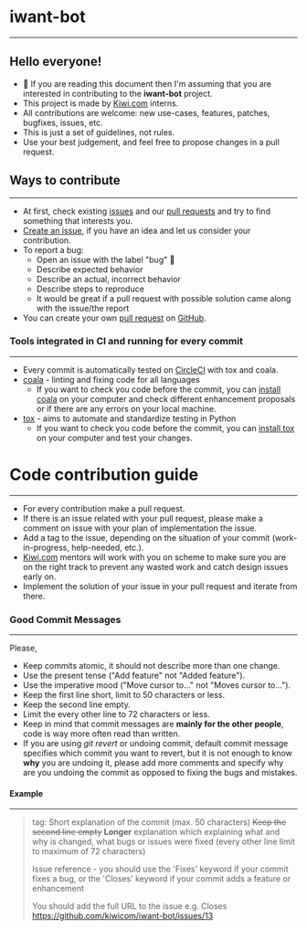 # iwant-bot
---
## Hello everyone!
- :star2: If you are reading this document then I'm assuming that you are interested in contributing to the __iwant-bot__ project.
- This project is made by [Kiwi.com] interns. 
- All contributions are welcome: new use-cases, features, patches, bugfixes, issues, etc. 
- This is just a set of guidelines, not rules. 
- Use your best judgement, and feel free to propose changes in a pull request.


## Ways to contribute
---
  - At first, check existing [issues] and our [pull requests] and try to find something that interests you.
  - [Create an issue], if you have an idea and let us consider your contribution.
  - To report a bug:
      - Open an issue with the label "bug" :bug:
      - Describe expected behavior
      - Describe an actual, incorrect behavior
      - Describe steps to reproduce
      - It would be great if a pull request with possible solution came along with the issue/the report
  - You can create your own [pull request](https://help.github.com/articles/creating-a-pull-request/) on [GitHub].

### Tools integrated in CI and running for every commit
---
- Every commit is automatically tested on [CircleCI] with tox and coala.
- [coala] - linting and fixing code for all languages
    - If you want to check you code before the commit, you can [install coala] on your computer and check different enhancement proposals or if there are any errors on your local machine.
- [tox] - aims to automate and standardize testing in Python
    - If you want to check you code before the commit, you can [install tox] on your computer and test your changes.
    


# Code contribution guide
---
- For every contribution make a pull request.
- If there is an issue related with your pull request, please make a comment on issue with your plan of implementation the issue.
- Add a tag to the issue, depending on the situation of your commit (work-in-progress, help-needed, etc.).
- [Kiwi.com](https://www.kiwi.com/) mentors will work with you on scheme to make sure you are on the right track to prevent any wasted work and catch design issues early on.
- Implement the solution of your issue in your pull request and iterate from there.

### Good Commit Messages
---
Please,
- Keep commits atomic, it should not describe more than one change.
- Use the present tense ("Add feature" not "Added feature").
- Use the imperative mood ("Move cursor to..." not "Moves cursor to...").
- Keep the first line short, limit to 50 characters or less.
- Keep the second line empty.
- Limit the every other line to 72 characters or less.
- Keep in mind that commit messages are __mainly for the other people__, code is way more often read than written.
- If you are using _git revert_ or undoing commit, default commit message specifies which commit you want to revert, but it is not enough to know __why__ you are undoing it, please add more comments and specify why are you undoing the commit as opposed to fixing the bugs and mistakes.
#### Example
---
> tag: Short explanation of the commit (max. 50 characters)
> ~~Keep the second line empty~~
> __Longer__ explanation which explaining what and why is changed, what bugs or issues were fixed (every other line limit to maximum of 72 characters)
> 
> Issue reference - you should use the 'Fixes' keyword if your commit fixes a bug, or the 'Closes' keyword if your commit 
> adds a feature or enhancement
>
>You should add the full URL to the issue e.g. Closes https://github.com/kiwicom/iwant-bot/issues/13

 [Kiwi.com]: <https://www.kiwi.com>
 [install coala]: <http://docs.coala.io/en/latest/Users/Install.html>
 [install tox]: <https://tox.readthedocs.io/en/latest/install.html>
 [GitHub]: <https://github.com/kiwicom/iwant-bot>
 [Create an issue]: <https://github.com/kiwicom/iwant-bot/issues/new>
 [pull requests]: <https://github.com/kiwicom/iwant-bot/pulls>
 [issues]: <https://github.com/kiwicom/iwant-bot/issues>
 [coala]: <https://coala.io>
 [CircleCI]: <https://circleci.com>
 [tox]: <https://tox.readthedocs.io/en/latest>
